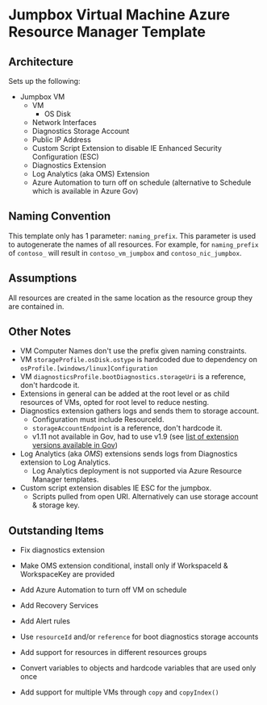 # Jumpbox Virtual Machine Azure Resource Manager Template

## Architecture
Sets up the following:
* Jumpbox VM
  * VM
    * OS Disk
  * Network Interfaces
  * Diagnostics Storage Account
  * Public IP Address
  * Custom Script Extension to disable IE Enhanced Security Configuration (ESC)
  * Diagnostics Extension
  * Log Analytics (aka OMS) Extension
  * Azure Automation to turn off on schedule (alternative to Schedule which is available in Azure Gov)

## Naming Convention
This template only has 1 parameter: `naming_prefix`. This parameter is used to autogenerate the names of all resources. For example, for `naming_prefix` of `contoso_` will result in `contoso_vm_jumpbox` and `contoso_nic_jumpbox`.

## Assumptions
All resources are created in the same location as the resource group they are contained in.

## Other Notes
* VM Computer Names don't use the prefix given naming constraints.
* VM `storageProfile.osDisk.ostype` is hardcoded due to dependency on `osProfile.[windows/linux]Configuration`
* VM `diagnosticsProfile.bootDiagnostics.storageUri` is a reference, don't hardcode it.
* Extensions in general can be added at the root level or as child resources of VMs, opted for root level to reduce nesting.
* Diagnostics extension gathers logs and sends them to storage account.
  * Configuration must include ResourceId.
  * `storageAccountEndpoint` is a reference, don't hardcode it.
  * v1.11 not available in Gov, had to use v1.9 (see [list of extension versions available in Gov](https://docs.microsoft.com/azure/azure-government/documentation-government-extension))
* Log Analytics (aka *OMS*) extensions sends logs from Diagnostics extension to Log Analytics.
  * Log Analytics deployment is not supported via Azure Resource Manager templates.
* Custom script extension disables IE ESC for the jumpbox.
  * Scripts pulled from open URI. Alternatively can use storage account & storage key.

## Outstanding Items
* Fix diagnostics extension
* Make OMS extension conditional, install only if WorkspaceId & WorkspaceKey are provided
* Add Azure Automation to turn off VM on schedule
* Add Recovery Services
* Add Alert rules

* Use `resourceId` and/or `reference` for boot diagnostics storage accounts
* Add support for resources in different resources groups
* Convert variables to objects and hardcode variables that are used only once
* Add support for multiple VMs through `copy` and `copyIndex()`